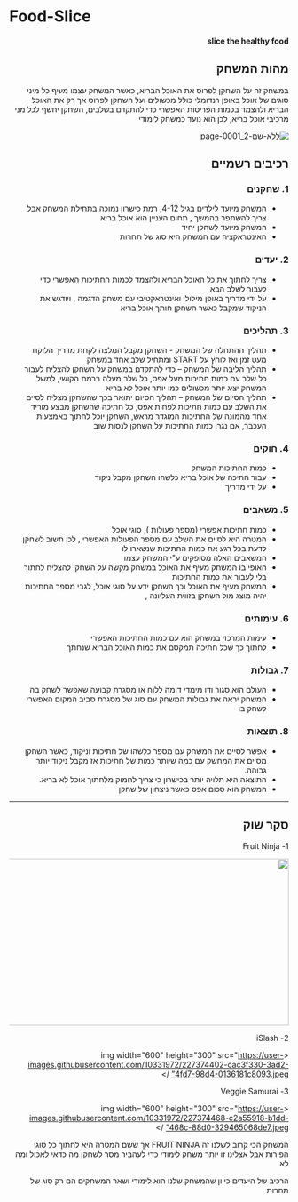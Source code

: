 # Food-Slice


<div dir='rtl' lang='he'>

**slice the healthy food**

## מהות המשחק

במשחק זה על השחקן לפרוס את האוכל הבריא, כאשר המשחק עצמו מעיף כל מיני סוגים של אוכל באופן רנדומלי כולל מכשולים ועל השחקן לפרוס אך רק את האוכל הבריא ולהצמד בכמות הפריסות האפשרי כדי להתקדם בשלבים, 
השחקן יחשף לכל מני מרכיבי אוכל בריא, לכן הוא נועד כמשחק לימודי


![ללא-שם-2_page-0001](https://user-images.githubusercontent.com/10331972/226698857-e4adc32a-942b-4cd1-8010-cea25cd2e637.jpg)

## רכיבים רשמיים


### 1. שחקנים

* המשחק מיועד לילדים בגיל 4-12, רמת כישרון נמוכה בתחילת המשחק אבל צריך להשתפר בהמשך , תחום העניין הוא אוכל בריא 
* המשחק מיועד לשחקן יחיד
* האינטראקציה עם המשחק היא סוג של תחרות

### 2. יעדים

* צריך לחתוך את כל האוכל הבריא ולהצמד לכמות החתיכות האפשרי כדי לעבור לשלב הבא
* על ידי מדריך באופן מילולי ואינטראקטיבי עם משחק הדגמה , ויודגש את הניקוד שמקבל כאשר השחקן חותך אוכל בריא  


### 3. תהליכים


* תהליך ההתחלה של המשחק - השחקן מקבל המלצה לקחת מדריך הלוקח מעט זמן ואז לוחץ על START ומתחיל שלב אחד במשחק
*	תהליך הליבה של המשחק – כדי להתקדם במשחק על השחקן להצליח לעבור כל שלב עם כמות חתיכות מעל אפס, כל שלב מעלה ברמת הקושי, למשל המשחק יציג יותר מכשולים כמו יותר אוכל לא בריא 
*	תהליך הסיום של המשחק – תהליך הסיום יתואר בכך שהשחקן מצליח לסיים את השלב עם כמות   חתיכות לפחות אפס, כל חתיכה שהשחקן מבצע מוריד אחד מהמונה של החתיכות המוגדר מראש, השחקן יוכל לחתוך באמצעות העכבר, אם נגרו כמות החתיכות על השחקן לנסות שוב



### 4. חוקים

* כמות החתיכות המשחק
* עבור חתיכה של אוכל בריא כלשהו השחקן מקבל ניקוד 
* על ידי מדריך


### 5. משאבים

* כמות חתיכות אפשרי (מספר פעולות ), סוגי אוכל 
* המטרה היא לסיים את השלב עם מספר הפעולות האפשרי , לכן חשוב לשחקן לדעת בכל רגע את כמות החתיכות שנשארו לו 
* המשאבים האלה מסופקים ע"י המשחק עצמו 
* האופי בו המשחק מעיף את האוכל במשחק מקשה על השחקן להצליח לחתוך בלי לעבור את כמות החתיכות 
* המשחק מעיף את האוכל וכך השחקן ידע על סוגי אוכל, לגבי מספר החתיכות יהיה מוצג מול השחקן בזווית העליונה , 

### 6. עימותים


* עימות המרכזי במשחק הוא עם כמות החתיכות האפשרי 
* לחתוך כך שכל חתיכה תמקסם את כמות האוכל הבריא שנחתך


### 7. גבולות

*  העולם הוא סגור ודו מימדי דומה ללוח או מסגרת קבועה שאפשר לשחק בה 
* המשחק יראה את גבולות המשחק עם סוג של מסגרת סביב המקום האפשרי לשחק בו



### 8. תוצאות

* אפשר לסיים את המשחק עם מספר כלשהו של חתיכות וניקוד, כאשר השחקן מסיים את המחשק עם כמה שיותר כמות של חתיכות אז מקבל ניקוד יותר גבוהה. 
* התוצאה היא תלויה יותר בכישרון כי צריך לחמוק מלחתוך אוכל לא בריא. 
* המשחק הוא סכום אפס כאשר ניצחון של שחקן 

---

## סקר שוק




1- Fruit Ninja

<img width="600" height="300" src="https://user-images.githubusercontent.com/10331972/226702517-0b164918-30da-4313-b5db-356ab35c29eb.jpeg"/>
  

2- iSlash

<img width="600" height="300" src="https://user-images.githubusercontent.com/10331972/227374402-cac3f330-3ad2-4fd7-98d4-0136181c8093.jpeg” />




3- Veggie Samurai

<img width="600" height="300" src="https://user-images.githubusercontent.com/10331972/227374468-c2a55918-b1dd-468c-88d0-329465068de7.jpeg” />



המשחק הכי קרוב לשלנו זה FRUIT NINJA אך ששם המטרה היא לחתוך כל סוגי הפירות אבל אצלינו זו יותר משחק לימודי כדי לעהביר מסר לשחקן מה כדאי לאכול ומה לא

הרכיב של היעדים כיוון שהמשחק שלנו הוא לימודי ושאר המשחקים הם רק סוג של תחרות

